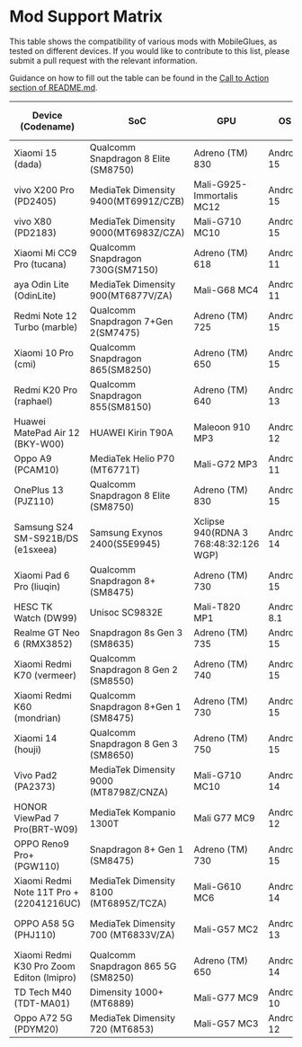 # Mod Support Matrix

This table shows the compatibility of various mods with MobileGlues, as tested on different devices. If you would like to contribute to this list, please submit a pull request with the relevant information.

Guidance on how to fill out the table can be found in the [Call to Action section of README.md](https://github.com/Swung0x48/MobileGlues-release/blob/main/README.md#call-to-action).

| **Device (Codename)**                     | **SoC**                                | **GPU**                               | **OS**      | **Additional Drivers/Plugins in use**         | **MobileGlues** | **Minecraft** | **ModLoader**          | **Sodium** | **Iris**    | **Indium** | **Distant Horizon**  | **Xaero's Minimap** | **Xaero's World Map** | **Create**          | **TaCZ**         | **Entity Texture Features** | **Modern UI** | **Continuity** | **Jade**   | **Inventory HUD+** | **Just Enough Items** | **Report**                                     |
| ----------------------------------------- | -------------------------------------- | ------------------------------------- | ----------- | --------------------------------------------- | --------------- | ------------- | ---------------------- | ---------- | ----------- | ---------- | -------------------- | ------------------- | --------------------- | ------------------- | ---------------- | --------------------------- | ------------- | -------------- | ---------- | ------------------ | --------------------- | ---------------------------------------------- |
| Xiaomi 15 (dada)                          | Qualcomm Snapdragon 8 Elite (SM8750)   | Adreno (TM) 830                       | Android 15  | N/A                                           | 1.1.0.1         | 1.20.1        | Fabric 0.16.10         | ✅(0.5.11)  | ✅(1.7.2)    | ✅(1.0.34)  | ✅(2.2.1-a)           | ✅(25.0.0)           | ✅(1.39.2)             | ✅(fabric-0.5.1-j)   | ✅(1.0.2)         | ?                           | ✅(3.11.1.6)   | ?              | ?          | ?                  | ?                     | [dada.md](./DeviceReports/dada.md)             |
| vivo X200 Pro (PD2405)                    | MediaTek Dimensity 9400(MT6991Z/CZB)   | Mali-G925-Immortalis MC12             | Android 15  | ANGLE                                         | 1.1.0.1         | 1.20.1        | Fabric 0.16.10         | ✅(0.5.11)  | ✅(1.7.5)    | ✅(1.0.36)  | ?                    | ✅(25.0.0)           | ✅(1.39.4)             | ✅(fabric-0.5.1-j)\* | ✅(1.0.2)         | ?                           | ?             | ?              | ?          | ?                  | ?                     | [PD2405.md](./DeviceReports/PD2405.md)         |
| vivo X80 (PD2183)                         | MediaTek Dimensity 9000(MT6983Z/CZA)   | Mali-G710 MC10                        | Android 15  | ANGLE                                         | 1.1.0.1         | 1.20.1        | Fabric 0.16.10         | ✅(0.6.9)   | ✅(1.8.8)    | ✅(1.0.36)  | ?                    | ✅(25.0.0)           | ✅(1.39.4)             | ✅(fabric-0.5.1-j)\* | ✅(1.0.2)         | ?                           | ?             | ?              | ?          | ?                  | ?                     | [PD2183.md](./DeviceReports/PD2183.md)         |
| Xiaomi Mi CC9 Pro (tucana)                | Qualcomm Snapdragon 730G(SM7150)       | Adreno (TM) 618                       | Android 11  | N/A                                           | 1.1.0.1         | 1.21.4        | Fabric 0.16.10         | ✅(0.6.6)   | ✅(1.8.5)    | ?          | ?                    | ✅(25.0.0)           | ✅(1.39.2)             | ?                   | ?                | ✅(6.2.10)                   | ?             | ?              | ?          | ?                  | ?                     | [tucana.md](./DeviceReports/tucana.md)         |
| aya Odin Lite (OdinLite)                  | MediaTek Dimensity 900(MT6877V/ZA)     | Mali-G68 MC4                          | Android 11  | N/A                                           | 1.1.0.1         | 1.21.1        | Fabric 0.16.10         | ✅(0.6.9)   | ✅(1.8.8)    | ?          | ?                    | ✅(25.1.0)           | ✅(1.39.4)             | ?                   | ?                | ?                           | ?             | ?              | ?          | ?                  | ?                     | [OdinLite.md](./DeviceReports/OdinLite.md)     |
| Redmi Note 12 Turbo (marble)              | Qualcomm Snapdragon 7+Gen 2(SM7475)    | Adreno (TM) 725                       | Android 15  | N/A                                           | 1.1.0.1         | 1.21.1        | Fabric 0.16.10         | ✅(0.6.9)   | ✅(1.8.8)    | ✅(1.0.35)  | ✅(2.1.1-a)           | ✅(25.1.0)           | ✅(1.39.4)             | ?                   | ?                | ?                           | ✅(3.11.1.9)   | ✅(3.0.0)       | ✅(15.9.3)  | ✅(3.4.26)          | ✅(19.21.0.247)        | [marble.md](./DeviceReports/marble.md)         |
| Xiaomi 10 Pro (cmi)                       | Qualcomm Snapdragon 865(SM8250)        | Adreno (TM) 650                       | Android 15  | N/A                                           | 1.1.0.1         | 1.20.1        | Fabric 0.16.10         | ✅(0.5.13)  | ✅(1.7.6)    | ✅(1.0.36)  | ✅(2.2.1-a)           | ✅(25.1.0)           | ✅(1.39.4)             | ✅(fabric-0.5.1-j)   | ✅(1.0.2-hotfix3) | ✅(6.2.9)                    | ✅(3.11.1.6)   | ?              | ?          | ?                  | ?                     | [cmi.md](./DeviceReports/cmi.md)               |
| Redmi K20 Pro (raphael)                   | Qualcomm Snapdragon 855(SM8150)        | Adreno (TM) 640                       | Android 13  | N/A                                           | 1.1.0.1         | 1.20.1        | Fabric 0.16.10         | ✅(0.5.13)  | ✅(1.7.6)    | ✅(1.0.36)  | ✅(2.2.1-a)           | ✅(25.1.0)           | ✅(1.39.4)             | ✅(fabric-0.5.1-j)   | ✅(1.0.2-hotfix3) | ✅(6.2.9)                    | ✅(3.11.1.6)   | ?              | ?          | ?                  | ?                     | [raphael.md](./DeviceReports/raphael.md)       |
| Huawei MatePad Air 12 (BKY-W00)           | HUAWEI Kirin T90A                      | Maleoon 910 MP3                       | Android 12  | N/A                                           | 1.1.0.1         | 1.21.1        | Fabric 0.16.10         | ✅(0.6.5)   | \*️⃣(1.8.1) | ?          | ✅(2.2.1-a)           | ✅(25.1.0)           | ✅(1.39.4)             | ?                   | ?                | ?                           | ✅(3.11.1.9)   | ?              | ?          | ?                  | ?                     | [BKY-W00.md](./DeviceReports/BKY-W00.md)       |
| Oppo A9 (PCAM10)                          | MediaTek Helio P70 (MT6771T)           | Mali-G72 MP3                          | Android 11  | ANGLE                                         | 1.1.0.1         | 1.21.4        | Fabric 0.16.10         | ✅(0.6.10)  | ✅(1.8.8)    | ?          | ?                    | ✅(25.1.0)           | ✅(1.39.4)             | ?                   | ?                | ✅(6.2.10)                   | ✅(3.11.1.11)  | ✅(3.0.0)       | ✅(17.2.2)  | ✅(3.4.27)          | ?                     | [PCAM10.md](./DeviceReports/PCAM10.md)         |
| OnePlus 13 (PJZ110)                       | Qualcomm Snapdragon 8 Elite (SM8750)   | Adreno (TM) 830                       | Android 15  | N/A                                           | 1.1.0.1         | 1.21.4        | Fabric 0.16.10         | ✅(0.6.10)  | ✅(1.8.8)    | ?          | ?                    | ✅(25.1.0)           | ✅(1.39.4)             | ?                   | ?                | ✅(6.2.10)                   | ?             | ?              | ?          | ?                  | ?                     | [PJZ110.md](./DeviceReports/PJZ110.md)         |
| Samsung S24 SM-S921B/DS (e1sxeea)         | Samsung Exynos 2400(S5E9945)           | Xclipse 940(RDNA 3 768:48:32:126 WGP) | Android 14  | N/A (vendor ES driver is already ANGLE)       | 1.1.0.1         | 1.21.4        | Fabric 0.16.10         | ✅(0.6.10)  | ✅(1.8.8)    | ?          | ?                    | ✅(25.1.0)           | ✅(1.39.4)             | ?                   | ?                | ?                           | ?             | ?              | ?          | ?                  | ?                     | [e1sxeea.md](./DeviceReports/e1sxeea.md)       |
| Xiaomi Pad 6 Pro (liuqin)                 | Qualcomm Snapdragon 8+(SM8475)         | Adreno (TM) 730                       | Android 15  | N/A                                           | 1.1.0.1         | 1.20.1        | Fabric 0.16.10         | ✅(0.5.13)  | ✅(1.7.6)    | ✅(1.0.36)  | ✅(2.2.1-a)           | ✅(25.1.0)           | ✅(1.39.4)             | ✅(fabric-0.5.1-j)   | ✅(1.0.2-hotfix3) | ✅(6.2.9)                    | ✅(3.11.1.6)   | ?              | ?          | ?                  | ?                     | [liuqin.md](./DeviceReports/liuqin.md)         |
| HESC TK Watch (DW99)                      | Unisoc SC9832E                         | Mali-T820 MP1                         | Android 8.1 | N/A                                           | 1.1.0.1         | 1.20.1        | Fabric 0.16.10         | ✅(0.5.13)  | ✅(1.7.6)    | ✅(1.0.36)  | ✅(2.2.1-a)           | ✅(25.1.0)           | ✅(1.39.4)             | ✅(fabric-0.5.1-j)   | ✅(1.0.2-hotfix3) | ✅(6.2.9)                    | ✅(3.11.1.6)   | ?              | ?          | ?                  | ?                     | [DW99.md](./DeviceReports/DW99.md)             |
| Realme GT Neo 6 (RMX3852)                 | Snapdragon 8s Gen 3 (SM8635)           | Adreno (TM) 735                       | Android 15  | N/A                                           | 1.1.0.1         | 1.21.4        | Fabric 0.16.10         | ✅(0.6.10)  | ✅(1.8.8)    | ?          | ?                    | ✅(25.1.0)           | ✅(1.39.4)             | ?                   | ?                | ✅(6.2.10)                   | ✅(3.11.1.11)  | ✅(3.0.0)       | ✅(17.2.2)  | ✅(3.4.27)          | ?                     | [RMX3852.md](./DeviceReports/RMX3852.md)       |
| Xiaomi Redmi K70 (vermeer)                | Qualcomm Snapdragon 8 Gen 2 (SM8550)   | Adreno (TM) 740                       | Android 15  | N/A                                           | 1.1.0.1         | 1.20.1        | Fabric 0.16.10         | ✅(0.5.13)  | ✅(1.7.6)    | ✅(1.0.36)  | ❌(2.2.1-a)           | ✅(25.1.0)           | ✅(1.39.4)             | ✅(fabric-0.5.1-j)   | ✅(1.0.2-hotfix3) | ?                           | ✅(3.11.1.6)   | ?              | ?          | ?                  | ?                     | [23113RKC6C.md](./DeviceReports/23113RKC6C.md) |
| Xiaomi Redmi K60 (mondrian)               | Qualcomm Snapdragon 8+Gen 1 (SM8475)   | Adreno (TM) 730                       | Android 15  | N/A                                           | 1.1.0.1         | 1.20.1        | Fabric 0.16.10         | ✅(0.5.13)  | ✅(1.7.6)    | ✅(1.0.36)  | ❌(2.2.1-a)           | ✅(25.1.0)           | ✅(1.39.4)             | ✅(fabric-0.5.1-j)   | ✅(1.0.2-hotfix3) | ✅(6.2.9)                    | ✅(3.11.1.6)   | ❌(3.0.0)       | ✅(11.12.3) | ✅(3.4.26)          | ✅(15.20.0.106)        | [RedmiK60.md](./DeviceReports/RedmiK60.md)     |
| Xiaomi 14 (houji)                         | Qualcomm Snapdragon 8 Gen 3 (SM8650)   | Adreno (TM) 750                       | Android 15  | N/A                                           | 1.1.0.1         | 1.21.4        | Fabric 0.16.9          | ✅(0.6.3)   | ✅(1.8.3)    | ✅(1.0.35)  | ？                    | ✅(25.1.0)           | ✅(1.39.4)             | ?                   | ？                | ✅(6.2.10)                   | ✅(3.11.1.11)  | ?              | ?          | ?                  | ?                     | [23127PN0CC.md](./DeviceReports/23127PN0CC.md) |
| Vivo Pad2 (PA2373)                        | MediaTek Dimensity 9000 (MT8798Z/CNZA) | Mali-G710 MC10                        | Android 14  | ANGLE                                         | 1.1.0.1         | 1.21.4        | Fabric 0.16.10         | ✅(0.6.10)  | ✅(1.8.8)    | ?          | ?                    | ✅(25.1.0)           | ✅(1.39.4)             | ?                   | ?                | ✅(0.6.2.10)                 | ✅(3.11.1.11)  | ✅(3.0.0)       | ✅(17.2.2)  | ✅3.4.27            | ?                     | [PA2373.md](./DeviceReports/PA2373.md)         |
| HONOR ViewPad 7 Pro(BRT-W09)              | MediaTek Kompanio 1300T                | Mali G77 MC9                          | Android 12  | ANGLE(Required to archive better performance) | 1.1.0.1         | 1.21.4        | Fabric 0.16.10         | ✅(0.6.10)  | ✅(1.8.8)    | ?          | ❎(no 1.21.4 version) | ✅(25.1.0)           | ✅(1.39.4)             | ?                   | ?                | ?                           | ✅(3.11.1.11)  | ?              | ?          | ?                  | ?                     | [BRT-W09.md](./DeviceReports/BRT-W09.md)       |
| OPPO Reno9 Pro+ (PGW110)                  | Snapdragon 8+ Gen 1 (SM8475)           | Adreno (TM) 730                       | Android 15  | N/A                                           | 1.1.0.1         | 1.21.4        | Fabric 0.16.10         | ✅(0.6.6)   | ✅(1.8.5)    | ?          | ?                    | ✅(25.0.1)           | ✅(1.39.3)             | ?                   | ?                | ✅(6.2.10)                   | ?             | ?              | ?          | ?                  | ?                     | [PGW110.md](./DeviceReports/PGW110.md)         |
| Xiaomi Redmi Note 11T Pro + (22041216UC)  | MediaTek Dimensity 8100 (MT6895Z/TCZA) | Mali-G610 MC6                         | Android 14  | N/A                                           | 1.1.0.1         | 1.21.4        | NeoForge 21.4.109-beta | ✅(0.6.10)  | ✅(1.8.8)    | ?          | ?                    | ✅(25.1.0)           | ✅(1.39.4)             | ?                   | ?                | ✅(6.2.10)                   | ?             | ?              | ✅(17.3.0)  | ?                  | ?                     | [22041216UC.md](./DeviceReports/22041216UC.md) |
| OPPO A58 5G (PHJ110)                      | MediaTek Dimensity 700 (MT6833V/ZA)    | Mali-G57 MC2                          | Android 13  | N/A                                           | 1.1.0.1         | 1.21.4        | NeoForge 21.4.109-beta | ✅(0.6.10)  | ✅(1.8.8)    | ?          | ?                    | ✅(25.1.0)           | ✅(1.39.4)             | ?                   | ?                | ✅(6.2.10)                   | ?             | ?              | ✅(17.3.0)  | ?                  | ?                     | [PHJ110.md](./DeviceReports/PHJ110.md)         |
| Xiaomi Redmi K30 Pro Zoom Editon (lmipro) | Qualcomm Snapdragon 865 5G (SM8250)    | Adreno (TM) 650                       | Android 14  | N/A                                           | 1.1.0.1         | 1.21.3        | Fabric 0.16.10         | ✅(0.6.5)   | \*️⃣(1.8.1) | ?          | ?                    | ✅(25.1.0)           | ✅(1.39.4)             | ?                   | ?                | ✅(6.2.9)                    | ?             | ✅(3.0.0)       | ✅(16.0.4)  | ?                  | ?                     | [lmipro.md](./DeviceReports/lmipro.md)         |
| TD Tech M40 (TDT-MA01)                    | Dimensity 1000+ (MT6889)               | Mali-G77 MC9                          | Android 10  | N/A                                           | 1.1.0.1         | 1.21.4        | Fabric 0.16.10         | ✅(0.6.10)  | ✅(1.8.8)    | ?          | ?                    | ✅(25.1.0)           | ✅(1.39.4)             | ?                   | ?                | ✅(6.2.10)                   | ✅(3.11.1.11)  | ✅(3.0.0)       | ✅(17.2.2)  | ✅(3.4.27)          | ?                     | [TDT-MA01.md](./DeviceReports/TDT-MA01.md)     |
| Oppo A72 5G (PDYM20)                      | MediaTek Dimensity 720 (MT6853)        | Mali-G57 MC3                          | Android 12  | N/A                                           | 1.1.0.1         | 1.20.1        | Fabric 0.16.10         | ✅(0.5.13)  | ✅(1.7.2)    | ✅(1.0.36)  | ✅(2.2.1-a)           | ✅(25.1.0)           | ✅(1.39.4)             | ✅(fabric-0.5.1-j)   | (1.0.2)          | ✅(6.2.9)                    | ✅(3.11.1.6)   | ✅(3.0.0)       | ✅(11.12.3) | ✅(3.4.26)          | ✅15.20.0.106          | [PDYM20.md](./DeviceReports/PDYM20.md)     |